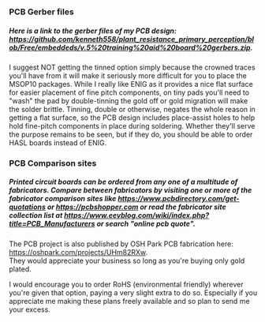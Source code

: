 ### PCB Gerber files
##### Here is a link to the gerber files of my PCB design: https://github.com/kenneth558/plant_resistance_primary_perception/blob/Free/embeddeds/v.5%20training%20aid%20board%20gerbers.zip.  
I suggest NOT getting the tinned option simply because the crowned traces you'll have from it will make it seriously more difficult for you to place the MSOP10 packages.  While I really like ENIG as it provides a nice flat surface for easier placement of fine pitch components, on tiny pads you'll need to "wash" the pad by double-tinning the gold off or gold migration will make the solder brittle.  Tinning, double or otherwise, negates the whole reason in getting a flat surface, so the PCB design includes place-assist holes to help hold fine-pitch components in place during soldering.  Whether they'll serve the purpose remains to be seen, but if they do, you should be able to order HASL boards instead of ENIG.

### PCB Comparison sites
##### Printed circuit boards can be ordered from any one of a multitude of fabricators.  Compare between fabricators by visiting one or more of the fabricator comparison sites like https://www.pcbdirectory.com/get-quotations or https://pcbshopper.com or read the fabricator site collection list at https://www.eevblog.com/wiki/index.php?title=PCB_Manufacturers or search "online pcb quote".

The PCB project is also published by OSH Park PCB fabrication here: https://oshpark.com/projects/UHm82RXw.  
They would appreciate your business so long as you're buying only gold plated.  
 
 I would encourage you to order RoHS (environmental friendly) wherever you're given that option, paying a very slight extra to do so.  Especially if you appreciate me making these plans freely available and so plan to send me your excess.
